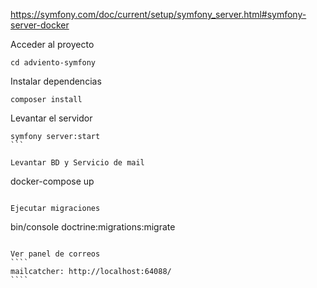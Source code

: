
https://symfony.com/doc/current/setup/symfony_server.html#symfony-server-docker

Acceder al proyecto
`````
cd adviento-symfony
`````

Instalar dependencias
````
composer install
`````

Levantar el servidor
````
symfony server:start
```

Levantar BD y Servicio de mail
`````
docker-compose up

`````

Ejecutar migraciones
`````
bin/console doctrine:migrations:migrate
`````

Ver panel de correos
````
mailcatcher: http://localhost:64088/
````
